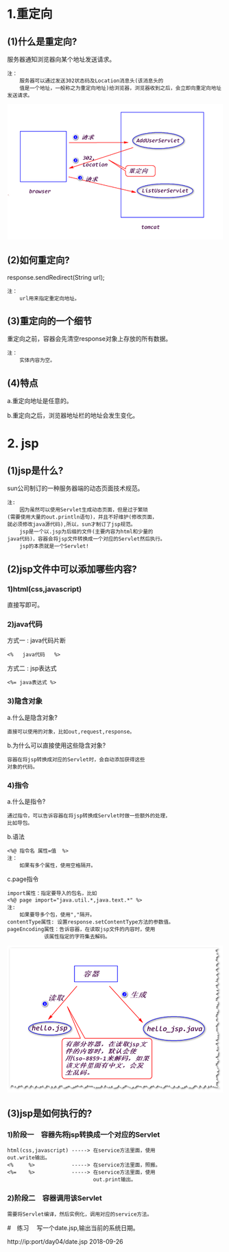 # 1.重定向
## (1)什么是重定向?
服务器通知浏览器向某个地址发送请求。

	注：
		服务器可以通过发送302状态码及Location消息头(该消息头的
		值是一个地址，一般称之为重定向地址)给浏览器，浏览器收到之后，会立即向重定向地址发送请求。

![](redirect.png)

## (2)如何重定向?
response.sendRedirect(String url);

	注：
		url用来指定重定向地址。

## (3)重定向的一个细节
重定向之前，容器会先清空response对象上存放的所有数据。

	注：
		实体内容为空。

## (4)特点
a.重定向地址是任意的。

b.重定向之后，浏览器地址栏的地址会发生变化。


# 2. jsp
## (1)jsp是什么?
sun公司制订的一种服务器端的动态页面技术规范。

	注:
		因为虽然可以使用Servlet生成动态页面，但是过于繁琐
	(需要使用大量的out.println语句)，并且不好维护(修改页面，
	就必须修改java源代码),所以，sun才制订了jsp规范。
		jsp是一个以.jsp为后缀的文件(主要内容为html和少量的
	java代码)，容器会将jsp文件转换成一个对应的Servlet然后执行。
		jsp的本质就是一个Servlet!

## (2)jsp文件中可以添加哪些内容?
### 1)html(css,javascript)
直接写即可。

### 2)java代码
方式一 : java代码片断

	<%   java代码   %>

方式二 : jsp表达式

	<%= java表达式 %>

### 3)隐含对象
a.什么是隐含对象?

	直接可以使用的对象，比如out,request,response。

b.为什么可以直接使用这些隐含对象?

	容器在将jsp转换成对应的Servlet时，会自动添加获得这些
	对象的代码。

### 4)指令
a.什么是指令?

	通过指令，可以告诉容器在将jsp转换成Servlet时做一些额外的处理，
	比如导包。

b.语法

	<%@ 指令名 属性=值  %>
	注：
		如果有多个属性，使用空格隔开。

c.page指令
	
	import属性：指定要导入的包名，比如
	<%@ page import="java.util.*,java.text.*" %>
	注:
		如果要导多个包，使用","隔开。
	contentType属性: 设置response.setContentType方法的参数值。
	pageEncoding属性：告诉容器，在读取jsp文件的内容时，使用
				该属性指定的字符集去解码。

![](s2.png)

## (3)jsp是如何执行的?
### 1)阶段一　容器先将jsp转换成一个对应的Servlet

	html(css,javascript) -----> 在service方法里面，使用									out.write输出。
	<%     %>            -----> 在service方法里面，照搬。
	<%=    %>            -----> 在service方法里面，使用
								out.print输出。
	

### 2)阶段二　容器调用该Servlet

	需要将Servlet编译，然后实例化，调用对应的service方法。

#　练习　
写一个date.jsp,输出当前的系统日期。

http://ip:port/day04/date.jsp
2018-09-26





		





